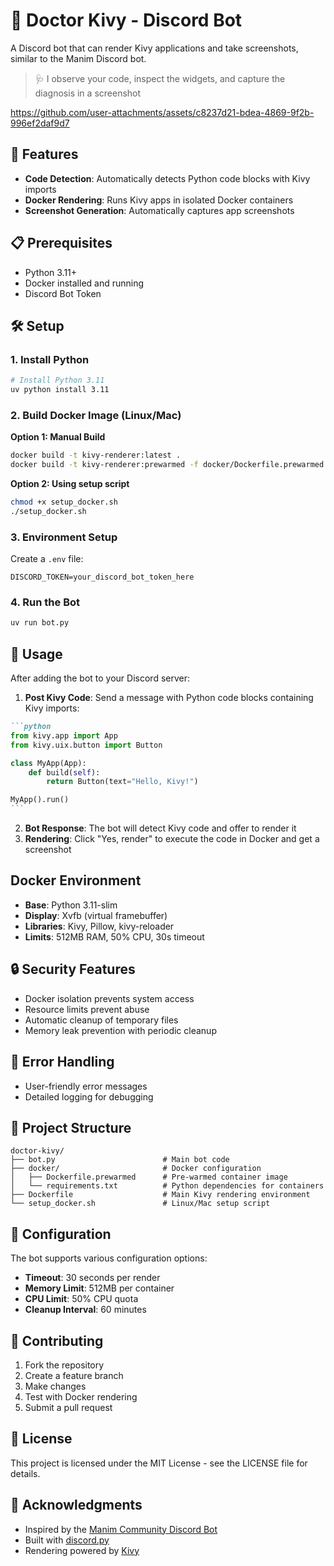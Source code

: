 # 🤖 Doctor Kivy - Discord Bot

A Discord bot that can render Kivy applications and take screenshots, similar to the Manim Discord bot.

> 🩺 I observe your code, inspect the widgets, and capture the diagnosis in a screenshot

https://github.com/user-attachments/assets/c8237d21-bdea-4869-9f2b-996ef2daf9d7

## 🚀 Features

- **Code Detection**: Automatically detects Python code blocks with Kivy imports
- **Docker Rendering**: Runs Kivy apps in isolated Docker containers
- **Screenshot Generation**: Automatically captures app screenshots

## 📋 Prerequisites

- Python 3.11+
- Docker installed and running
- Discord Bot Token

## 🛠️ Setup

### 1. Install Python

```bash
# Install Python 3.11
uv python install 3.11
```

### 2. Build Docker Image (Linux/Mac)

**Option 1: Manual Build**
```bash
docker build -t kivy-renderer:latest .
docker build -t kivy-renderer:prewarmed -f docker/Dockerfile.prewarmed .
```

**Option 2: Using setup script**
```bash
chmod +x setup_docker.sh
./setup_docker.sh
```

### 3. Environment Setup

Create a `.env` file:
```env
DISCORD_TOKEN=your_discord_bot_token_here
```

### 4. Run the Bot

```bash
uv run bot.py
```

## 🎯 Usage

After adding the bot to your Discord server:

1. **Post Kivy Code**: Send a message with Python code blocks containing Kivy imports:

````markdown
```python
from kivy.app import App
from kivy.uix.button import Button

class MyApp(App):
    def build(self):
        return Button(text="Hello, Kivy!")

MyApp().run()
```
````

2. **Bot Response**: The bot will detect Kivy code and offer to render it
3. **Rendering**: Click "Yes, render" to execute the code in Docker and get a screenshot

## Docker Environment

- **Base**: Python 3.11-slim
- **Display**: Xvfb (virtual framebuffer)
- **Libraries**: Kivy, Pillow, kivy-reloader
- **Limits**: 512MB RAM, 50% CPU, 30s timeout

## 🔒 Security Features

- Docker isolation prevents system access
- Resource limits prevent abuse
- Automatic cleanup of temporary files
- Memory leak prevention with periodic cleanup

## 🚨 Error Handling

- User-friendly error messages
- Detailed logging for debugging

## 📁 Project Structure

```
doctor-kivy/
├── bot.py                        # Main bot code
├── docker/                       # Docker configuration
│   ├── Dockerfile.prewarmed      # Pre-warmed container image
│   └── requirements.txt          # Python dependencies for containers
├── Dockerfile                    # Main Kivy rendering environment
└── setup_docker.sh               # Linux/Mac setup script
```

## 🔧 Configuration

The bot supports various configuration options:

- **Timeout**: 30 seconds per render
- **Memory Limit**: 512MB per container
- **CPU Limit**: 50% CPU quota
- **Cleanup Interval**: 60 minutes

## 🤝 Contributing

1. Fork the repository
2. Create a feature branch
3. Make changes
4. Test with Docker rendering
5. Submit a pull request

## 📝 License

This project is licensed under the MIT License - see the LICENSE file for details.

## 🙏 Acknowledgments

- Inspired by the [Manim Community Discord Bot](https://github.com/ManimCommunity/DiscordManimator)
- Built with [discord.py](https://github.com/Rapptz/discord.py)
- Rendering powered by [Kivy](https://github.com/kivy/kivy)

